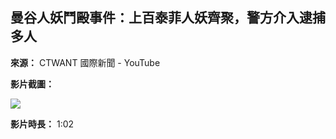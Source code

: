 ## 曼谷人妖鬥毆事件：上百泰菲人妖齊聚，警方介入逮捕多人

**來源：** CTWANT 國際新聞 - YouTube

**影片截圖：**

![](https://i.ytimg.com/an/ZtUbkty-OfR4_AQ4B0GtQA/featured_channel.jpg?v=5f327b4c)

**影片時長：** 1:02
